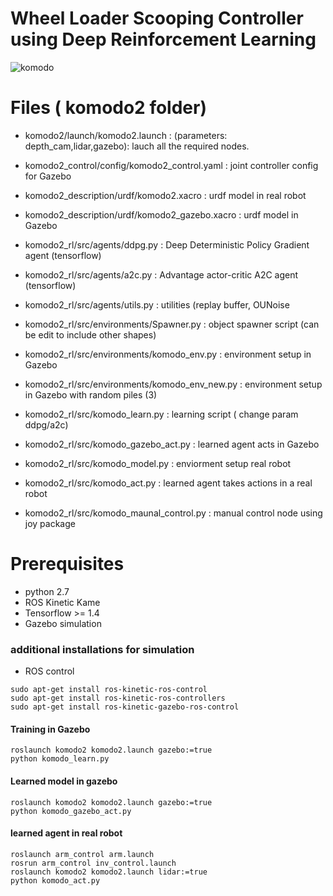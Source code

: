 # Wheel Loader Scooping Controller using Deep Reinforcement Learning

![komodo](https://i.imgur.com/ZCKDDNQ.png)

# Files ( komodo2 folder)


- komodo2/launch/komodo2.launch : (parameters: depth_cam,lidar,gazebo): lauch all the required nodes.
- komodo2_control/config/komodo2_control.yaml : joint controller config for Gazebo
- komodo2_description/urdf/komodo2.xacro : urdf model in real robot
- komodo2_description/urdf/komodo2_gazebo.xacro : urdf model in Gazebo

- komodo2_rl/src/agents/ddpg.py : Deep Deterministic Policy Gradient agent (tensorflow)
- komodo2_rl/src/agents/a2c.py : Advantage actor-critic A2C agent (tensorflow)
- komodo2_rl/src/agents/utils.py : utilities (replay buffer, OUNoise

- komodo2_rl/src/environments/Spawner.py : object spawner script (can be edit to include other shapes)
- komodo2_rl/src/environments/komodo_env.py : environment setup in Gazebo
- komodo2_rl/src/environments/komodo_env_new.py : environment setup in Gazebo with random piles (3)

- komodo2_rl/src/komodo_learn.py : learning script ( change param ddpg/a2c)
- komodo2_rl/src/komodo_gazebo_act.py : learned agent acts in Gazebo
- komodo2_rl/src/komodo_model.py : enviorment setup real robot
- komodo2_rl/src/komodo_act.py : learned agent takes actions in a real robot
- komodo2_rl/src/komodo_maunal_control.py : manual control node using joy package


# Prerequisites 
- python 2.7
- ROS Kinetic Kame
- Tensorflow >= 1.4
- Gazebo simulation

### additional installations for simulation
- ROS control
```
sudo apt-get install ros-kinetic-ros-control
sudo apt-get install ros-kinetic-ros-controllers
sudo apt-get install ros-kinetic-gazebo-ros-control
```


#### Training in Gazebo
```
roslaunch komodo2 komodo2.launch gazebo:=true
python komodo_learn.py
```

#### Learned model in gazebo
```
roslaunch komodo2 komodo2.launch gazebo:=true
python komodo_gazebo_act.py
```

#### learned agent in real robot
```
roslaunch arm_control arm.launch
rosrun arm_control inv_control.launch
roslaunch komodo2 komodo2.launch lidar:=true
python komodo_act.py
```

